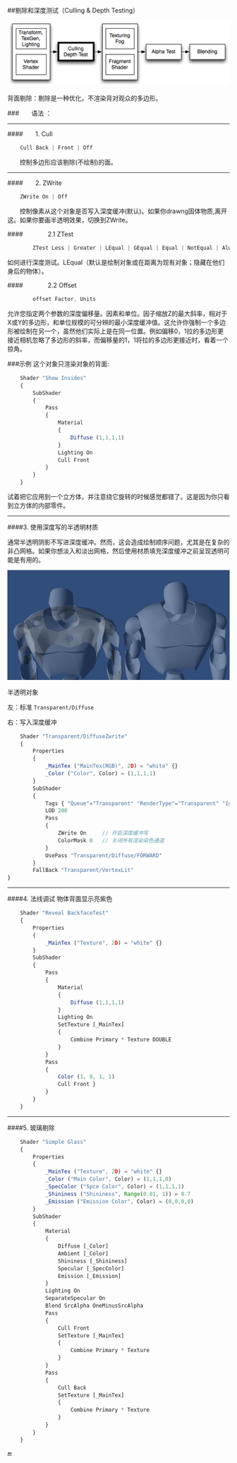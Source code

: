 ##剔除和深度测试（Culling & Depth Testing）


![](/assets/PipelineCullDepth.png)

背面剔除：剔除是一种优化，不渲染背对观众的多边形。



###&emsp;&emsp;语法 ：

---

####&emsp;&emsp;1. Cull
```javascript    
    Cull Back | Front | Off
```
&emsp;&emsp;控制多边形应该剔除(不绘制)的面。

---

####&emsp;&emsp;2. ZWrite
```javascript
    ZWrite On | Off
```
&emsp;&emsp;控制像素从这个对象是否写入深度缓冲(默认)。如果你drawng固体物质,离开这。如果你要画半透明效果，切换到ZWrite。

####&emsp;&emsp;&emsp;&emsp;2.1 ZTest
```javascript
        ZTest Less | Greater | LEqual | GEqual | Equal | NotEqual | Always
```
如何进行深度测试。LEqual（默认是绘制对象或在距离为现有对象；隐藏在他们身后的物体）。

####&emsp;&emsp;&emsp;&emsp;2.2 Offset
```javascript
        offset Factor, Units
```
允许您指定两个参数的深度偏移量。因素和单位。因子缩放Z的最大斜率，相对于X或Y的多边形，和单位规模的可分辨的最小深度缓冲值。这允许你强制一个多边形被绘制在另一个，虽然他们实际上是在同一位置。例如偏移0，1拉的多边形更接近相机忽略了多边形的斜率，而偏移量的1，1将拉的多边形更接近时，看着一个掠角。

###示例
这个对象只渲染对象的背面:
```javascript
    Shader "Show Insides"
    {
        SubShader
        {
            Pass
            {
                Material
                {
                    Diffuse (1,1,1,1)
                }
                Lighting On
                Cull Front
            }
        }
    }
```
试着把它应用到一个立方体，并注意绕它旋转的时候感觉都错了。这是因为你只看到立方体的内部零件。

---

####3. 使用深度写的半透明材质

通常半透明阴影不写进深度缓冲。然而，这会造成绘制顺序问题，尤其是在复杂的非凸网格。如果你想淡入和淡出网格，然后使用材质填充深度缓冲之前呈现透明可能是有用的。

![](/assets/TransparentDiffuseZWrite.png)

半透明对象

左：标准 `Transparent/Diffuse`

右：写入深度缓冲

```javascript
    Shader "Transparent/DiffuseZwrite"    
    {        
        Properties         
        {            
            _MainTex ("MainTex(RGB)", 2D) = "white" {}                            
            _Color ("Color", Color) = (1,1,1,1)        
        }         
        SubShader        
        {            
            Tags { "Queue"="Transparent" "RenderType"="Transparent" "IgnoreProjector"="true" }            
            LOD 200             
            Pass             
            {                
                ZWrite On     // 开启深度缓冲写                            
                ColorMask 0   // 关闭所有渲染染色通道            
            }             
            UsePass "Transparent/Diffuse/FORWARD"        
        }         
        FallBack "Transparent/VertexLit"
} 

```

---

####4. 法线调试
物体背面显示亮紫色

```javascript
    Shader "Reveal BackfaceTest" 
    { 
        Properties 
        { 
            _MainTex ("Texture", 2D) = "white" {} 
        } 
        SubShader 
        {  
            Pass 
            { 
                Material  
                { 
                    Diffuse (1,1,1,1) 
                } 
                Lighting On 
                SetTexture [_MainTex] 
                { 
                    Combine Primary * Texture DOUBLE 
                } 
            }  
            Pass  
            { 
                Color (1, 0, 1, 1) 
                Cull Front } 
            } 
        } 
    }
```

---

####5. 玻璃剔除

```javascript
    Shader "Simple Glass" 
    { 
        Properties 
        { 
            _MainTex ("Texture", 2D) = "white" {} 
            _Color ("Main Color", Color) = (1,1,1,0) 
            _SpecColor ("Spce Color", Color) = (1,1,1,1) 
            _Shininess ("Shininess", Range(0.01, 1)) = 0.7 
            _Emission ("Emission Color", Color) = (0,0,0,0)  
        }  
        SubShader 
        { 
            Material 
            { 
                Diffuse [_Color] 
                Ambient [_Color] 
                Shininess [_Shininess] 
                Specular [_SpecColor] 
                Emission [_Emission] 
            } 
            Lighting On 
            SeparateSpecular On  
            Blend SrcAlpha OneMinusSrcAlpha  
            Pass  
            { 
                Cull Front 
                SetTexture [_MainTex] 
                { 
                    Combine Primary * Texture 
                } 
            }  
            Pass 
            { 
                Cull Back 
                SetTexture [_MainTex] 
                { 
                    Combine Primary * Texture 
                } 
            } 
        } 
    } 

```


🔚




